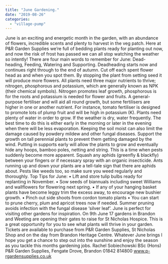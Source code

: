 ```yaml
---
title: "June Gardening."
date: "2019-08-26"
categories: 
  - "village-pump"
---
```


June is an exciting and energetic month in the garden, with an abundance of flowers, incredible scents and plenty to harvest in the veg patch. Here at P&R Garden Supplies we’re full of bedding plants ready for planting out now, and now the risk of frost has passed we can all stop watching the weather so intently! There are four main words to remember for June: Dead-heading, Feeding, Watering and Supporting. Deadheading starts now and continues right through to the end of autumn. Cut off each spent flower head as and when you spot them. By stopping the plant from setting seed it will produce more flowers. All plants need three major nutrients to thrive; nitrogen, phosphorous and potassium, which are generally known as NPK (their chemical symbols). Nitrogen promotes leaf growth, phosphorous is for the roots and potassium is needed for flower and fruits. A general-purpose fertiliser and will aid all round growth, but some fertilisers are higher in one or another nutrient. For instance, tomato fertiliser is designed to promote lots of plump fruit and will be high in potassium (K). Plants need plenty of water in order to grow. If the weather is dry, water frequently. The best time to do this is either early in the morning or later in the evening when there will be less evaporation. Keeping the soil moist can also limit the damage caused by powdery mildew and other fungal diseases. Support the growth on tall perennial plants to prevent them getting damaged by the wind. Putting in supports early will allow the plants to grow and eventually hide any hoops, bamboo poles, netting and string. This is a time when pests suddenly become more apparent. Squash any aphids (greenfly & blackfly) between your fingers or if necessary spray with an organic insecticide. Ants running up and down your plants are a tell-tale sign that there are aphids about. Pests like weeds too, so make sure you weed regularly and thoroughly. Top Tips for June: • Lift and store tulip bulbs ready for replanting in November. • Sow seeds of biannuals including sweet Williams and wallflowers for flowering next spring. • If any of your hanging basket plants have become leggy trim the excess away, to encourage new bushier growth. • Pinch out side shoots from cordon tomato plants • You can start to prune cherry, plum and apricot trees now if needed. Summer pruning avoids infection with the fungal disease ‘silver leaf’. June is perfect for visiting other gardens for inspiration. On 9th June 17 gardens in Brandon and Weeting are opening their gates to raise for St Nicholas Hospice. This is a great opportunity for you to see what plants will thrive in your garden. Tickets are available to purchase from P&R Garden Supplies, St Nicholas Shop and on the day from Brandon Heritage Centre. Whatever June brings I hope you get a chance to step out into the sunshine and enjoy the season as you tackle this months gardening jobs. Rachel Sobiechowski BSc (Hons) P&R Garden Supplies, Fengate Drove, Brandon 01842 814800 www.p-rgardensupplies.co.uk
